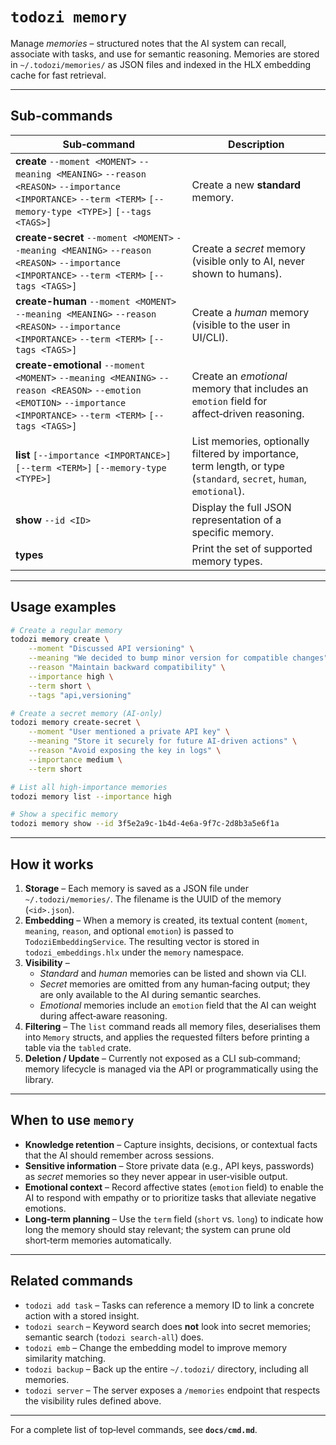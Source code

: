 # `todozi memory`

Manage *memories* – structured notes that the AI system can recall, associate with tasks, and use for semantic reasoning. Memories are stored in `~/.todozi/memories/` as JSON files and indexed in the HLX embedding cache for fast retrieval.

---

## Sub‑commands

| Sub‑command | Description |
|-------------|-------------|
| **create** `--moment <MOMENT>` `--meaning <MEANING>` `--reason <REASON>` `--importance <IMPORTANCE>` `--term <TERM>` `[--memory-type <TYPE>]` `[--tags <TAGS>]` | Create a new **standard** memory. |
| **create-secret** `--moment <MOMENT>` `--meaning <MEANING>` `--reason <REASON>` `--importance <IMPORTANCE>` `--term <TERM>` `[--tags <TAGS>]` | Create a *secret* memory (visible only to AI, never shown to humans). |
| **create-human** `--moment <MOMENT>` `--meaning <MEANING>` `--reason <REASON>` `--importance <IMPORTANCE>` `--term <TERM>` `[--tags <TAGS>]` | Create a *human* memory (visible to the user in UI/CLI). |
| **create-emotional** `--moment <MOMENT>` `--meaning <MEANING>` `--reason <REASON>` `--emotion <EMOTION>` `--importance <IMPORTANCE>` `--term <TERM>` `[--tags <TAGS>]` | Create an *emotional* memory that includes an `emotion` field for affect‑driven reasoning. |
| **list** `[--importance <IMPORTANCE>]` `[--term <TERM>]` `[--memory-type <TYPE>]` | List memories, optionally filtered by importance, term length, or type (`standard`, `secret`, `human`, `emotional`). |
| **show** `--id <ID>` | Display the full JSON representation of a specific memory. |
| **types** | Print the set of supported memory types. |

---

## Usage examples

```sh
# Create a regular memory
todozi memory create \
    --moment "Discussed API versioning" \
    --meaning "We decided to bump minor version for compatible changes" \
    --reason "Maintain backward compatibility" \
    --importance high \
    --term short \
    --tags "api,versioning"

# Create a secret memory (AI‑only)
todozi memory create-secret \
    --moment "User mentioned a private API key" \
    --meaning "Store it securely for future AI‑driven actions" \
    --reason "Avoid exposing the key in logs" \
    --importance medium \
    --term short

# List all high‑importance memories
todozi memory list --importance high

# Show a specific memory
todozi memory show --id 3f5e2a9c-1b4d-4e6a-9f7c-2d8b3a5e6f1a
```

---

## How it works

1. **Storage** – Each memory is saved as a JSON file under `~/.todozi/memories/`. The filename is the UUID of the memory (`<id>.json`).
2. **Embedding** – When a memory is created, its textual content (`moment`, `meaning`, `reason`, and optional `emotion`) is passed to `TodoziEmbeddingService`. The resulting vector is stored in `todozi_embeddings.hlx` under the `memory` namespace.
3. **Visibility** –
   - *Standard* and *human* memories can be listed and shown via CLI.
   - *Secret* memories are omitted from any human‑facing output; they are only available to the AI during semantic searches.
   - *Emotional* memories include an `emotion` field that the AI can weight during affect‑aware reasoning.
4. **Filtering** – The `list` command reads all memory files, deserialises them into `Memory` structs, and applies the requested filters before printing a table via the `tabled` crate.
5. **Deletion / Update** – Currently not exposed as a CLI sub‑command; memory lifecycle is managed via the API or programmatically using the library.

---

## When to use `memory`

- **Knowledge retention** – Capture insights, decisions, or contextual facts that the AI should remember across sessions.
- **Sensitive information** – Store private data (e.g., API keys, passwords) as *secret* memories so they never appear in user‑visible output.
- **Emotional context** – Record affective states (`emotion` field) to enable the AI to respond with empathy or to prioritize tasks that alleviate negative emotions.
- **Long‑term planning** – Use the `term` field (`short` vs. `long`) to indicate how long the memory should stay relevant; the system can prune old short‑term memories automatically.

---

## Related commands

- `todozi add task` – Tasks can reference a memory ID to link a concrete action with a stored insight.
- `todozi search` – Keyword search does **not** look into secret memories; semantic search (`todozi search-all`) does.
- `todozi emb` – Change the embedding model to improve memory similarity matching.
- `todozi backup` – Back up the entire `~/.todozi/` directory, including all memories.
- `todozi server` – The server exposes a `/memories` endpoint that respects the visibility rules defined above.

---

For a complete list of top‑level commands, see **`docs/cmd.md`**.

